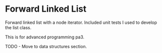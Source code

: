 Forward Linked List
===================

Forward linked list with a node iterator. 
Included unit tests I used to develop the list class.

This is for advanced programming pa3.

TODO - Move to data structures section.
